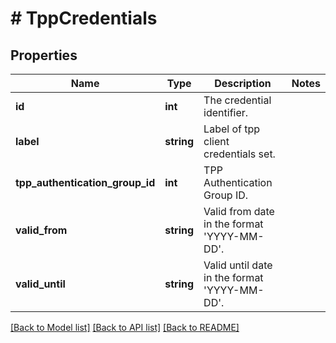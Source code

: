 # # TppCredentials

## Properties

Name | Type | Description | Notes
------------ | ------------- | ------------- | -------------
**id** | **int** | The credential identifier. |
**label** | **string** | Label of tpp client credentials set. |
**tpp_authentication_group_id** | **int** | TPP Authentication Group ID. |
**valid_from** | **string** | Valid from date in the format &#39;YYYY-MM-DD&#39;. |
**valid_until** | **string** | Valid until date in the format &#39;YYYY-MM-DD&#39;. |

[[Back to Model list]](../../README.md#models) [[Back to API list]](../../README.md#endpoints) [[Back to README]](../../README.md)
